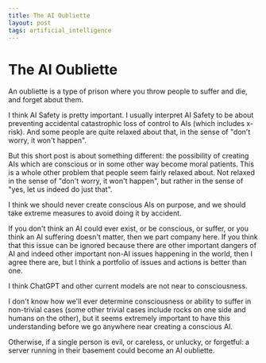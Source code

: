 ```yaml
---
title: The AI Oubliette
layout: post
tags: artificial_intelligence
---
```


# The AI Oubliette

An oubliette is a type of prison where you throw people to suffer and die, and forget about them.

I think AI Safety is pretty important. I usually interpret AI Safety to be about preventing accidental catastrophic loss of control to AIs (which includes x-risk). And some people are quite relaxed about that, in the sense of "don't worry, it won't happen".

But this short post is about something different: the possibility of creating AIs which are conscious or in some other way become moral patients. This is a whole other problem that people seem fairly relaxed about. Not relaxed in the sense of "don't worry, it won't happen", but rather in the sense of "yes, let us indeed do just that".

I think we should never create conscious AIs on purpose, and we should take extreme measures to avoid doing it by accident.

If you don't think an AI could ever exist, or be conscious, or suffer, or you think an AI suffering doesn't matter, then we part company here. If you think that this issue can be ignored because there are other important dangers of AI and indeed other important non-AI issues happening in the world, then I agree there are, but I think a portfolio of issues and actions is better than one.

I think ChatGPT and other current models are not near to consciousness.

I don't know how we'll ever determine consciousness or ability to suffer in non-trivial cases (some other trivial cases include rocks on one side and humans on the other), but it seems extremely important to have this understanding before we go anywhere near creating a conscious AI.

Otherwise, if a single person is evil, or careless, or unlucky, or forgetful: a server running in their basement could become an AI oubliette.
